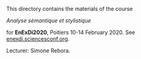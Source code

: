 
This directory contains the materials of the course

*Analyse sémantique et stylistique*

for **EnExDi2020**, Poitiers 10-14 February 2020. See [enexdi.sciencesconf.org](https://enexdi.sciencesconf.org).

Lecturer: Simone Rebora.
